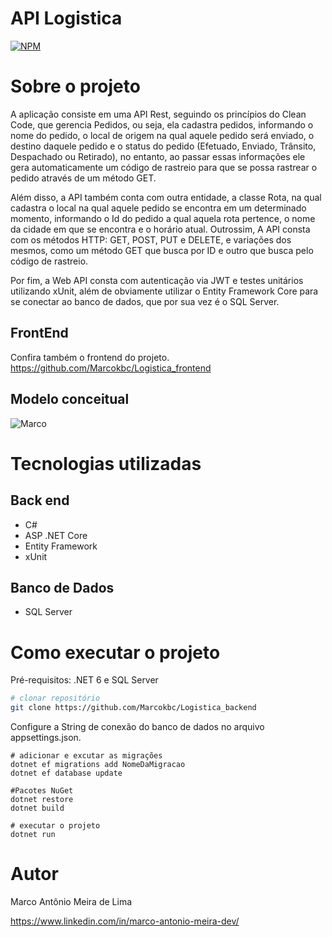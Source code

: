 # API Logistica
 [![NPM](https://img.shields.io/npm/l/react)](https://github.com/devsuperior/sds1-wmazoni/blob/master/LICENSE) 

# Sobre o projeto

A aplicação consiste em uma API Rest, seguindo os princípios do Clean Code, que gerencia Pedidos, ou seja, ela cadastra pedidos, informando o nome do pedido, o local de origem na qual aquele pedido será enviado, o destino daquele pedido e o status do pedido (Efetuado, Enviado, Trânsito, Despachado ou Retirado), no entanto, ao passar essas informações ele gera automaticamente um código de rastreio para que se possa rastrear o pedido através de um método GET. 

Além disso, a API também conta com outra entidade, a classe Rota, na qual cadastra o local na qual aquele pedido se encontra em um determinado momento, informando o Id do pedido a qual aquela rota pertence, o nome da cidade em que se encontra e o horário atual.
Outrossim, A API consta com os métodos HTTP: GET, POST, PUT e DELETE, e variações dos mesmos, como um método GET que busca por ID e outro que busca pelo código de rastreio. 

Por fim, a Web API consta com autenticação via JWT e testes unitários utilizando xUnit, além de obviamente utilizar o Entity Framework Core para se conectar ao banco de dados, que por sua vez é o SQL Server.

## FrontEnd
Confira também o frontend do projeto.
https://github.com/Marcokbc/Logistica_frontend

## Modelo conceitual
![Marco](https://github.com/Marcokbc/Logistica_backend/assets/88397083/b1cfb763-e98f-4939-a33c-dff0ee443196)

# Tecnologias utilizadas
## Back end
- C#
- ASP .NET Core
- Entity Framework
- xUnit

## Banco de Dados
- SQL Server

# Como executar o projeto

Pré-requisitos: .NET 6 e SQL Server

```bash
# clonar repositório
git clone https://github.com/Marcokbc/Logistica_backend
```
Configure a String de conexão do banco de dados no arquivo appsettings.json. 
```
# adicionar e excutar as migrações
dotnet ef migrations add NomeDaMigracao
dotnet ef database update

#Pacotes NuGet
dotnet restore
dotnet build

# executar o projeto
dotnet run
```

# Autor

Marco Antônio Meira de Lima

https://www.linkedin.com/in/marco-antonio-meira-dev/

